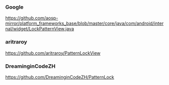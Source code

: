 ### Google

https://github.com/aosp-mirror/platform_frameworks_base/blob/master/core/java/com/android/internal/widget/LockPatternView.java

### aritraroy

https://github.com/aritraroy/PatternLockView

### DreaminginCodeZH

https://github.com/DreaminginCodeZH/PatternLock